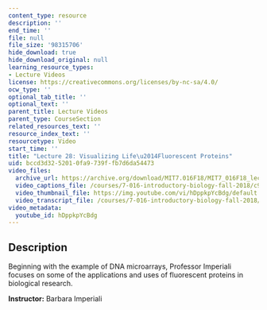 ```yaml
---
content_type: resource
description: ''
end_time: ''
file: null
file_size: '98315706'
hide_download: true
hide_download_original: null
learning_resource_types:
- Lecture Videos
license: https://creativecommons.org/licenses/by-nc-sa/4.0/
ocw_type: ''
optional_tab_title: ''
optional_text: ''
parent_title: Lecture Videos
parent_type: CourseSection
related_resources_text: ''
resource_index_text: ''
resourcetype: Video
start_time: ''
title: "Lecture 28: Visualizing Life\u2014Fluorescent Proteins"
uid: bccd3d32-5201-0fa9-739f-fb7d6da54473
video_files:
  archive_url: https://archive.org/download/MIT7.016F18/MIT7_016F18_lec28_300k.mp4
  video_captions_file: /courses/7-016-introductory-biology-fall-2018/c9202dc28bb750c5978353b1dbc9d14e_hDppkpYcBdg.vtt
  video_thumbnail_file: https://img.youtube.com/vi/hDppkpYcBdg/default.jpg
  video_transcript_file: /courses/7-016-introductory-biology-fall-2018/ded2afa226f6684f612a25338994d827_hDppkpYcBdg.pdf
video_metadata:
  youtube_id: hDppkpYcBdg
---
```


Description
-----------

Beginning with the example of DNA microarrays, Professor Imperiali focuses on some of the applications and uses of fluorescent proteins in biological research.

**Instructor:** Barbara Imperiali

